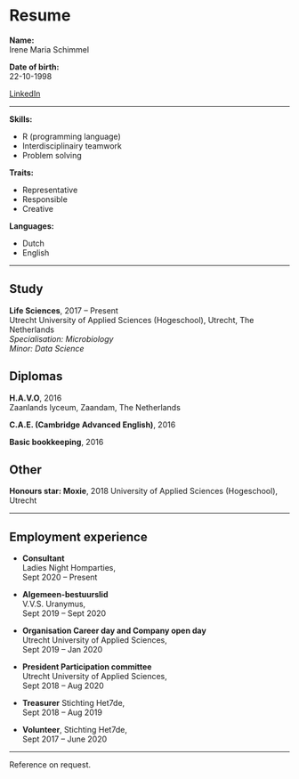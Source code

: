 # Resume

**Name:** 	
Irene Maria Schimmel

**Date of birth:**    
22-10-1998

[LinkedIn](https://www.linkedin.com/in/ireneschimmel/)

***

**Skills:**
 
*	R (programming language)
*	Interdisciplinairy teamwork
*	Problem solving

**Traits:**

*	Representative
*	Responsible
*	Creative

**Languages:**

*	Dutch
*	English

***

## Study   
**Life Sciences**, 2017 – Present    
Utrecht University of Applied Sciences (Hogeschool), Utrecht, The Netherlands    
*Specialisation: Microbiology*    
*Minor: Data Science*
		
## Diplomas
**H.A.V.O**, 2016   
Zaanlands lyceum, Zaandam, The Netherlands
			
			
**C.A.E. (Cambridge Advanced English)**, 2016


**Basic bookkeeping**, 2016

## Other		
**Honours star: Moxie**, 2018
University of Applied Sciences (Hogeschool), Utrecht

***

## Employment experience	

*	**Consultant**     
Ladies Night Homparties,    
Sept 2020 – Present

*	**Algemeen-bestuurslid**     
V.V.S. Uranymus,    
Sept 2019 – Sept 2020 

*	**Organisation Career day and Company open day**   
Utrecht University of Applied Sciences,   
Sept 2019 – Jan 2020

*	**President Participation committee**   
Utrecht University of Applied Sciences,   
Sept 2018 – Aug 2020

*	**Treasurer**
Stichting Het7de,			
Sept 2018 – Aug 2019

*	**Volunteer**,
Stichting Het7de,   			
Sept 2017 – June 2020 

***

Reference on request.
